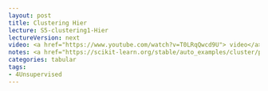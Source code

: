 ```yaml
---
layout: post
title: Clustering Hier
lecture: S5-clustering1-Hier
lectureVersion: next
video: <a href="https://www.youtube.com/watch?v=T0LRqQwcd9U"> video</a> 
notes: <a href="https://scikit-learn.org/stable/auto_examples/cluster/plot_linkage_comparison.html#sphx-glr-auto-examples-cluster-plot-linkage-comparison-py"> compare Hier clusterings</a>
categories: tabular
tags:
- 4Unsupervised
---
```


